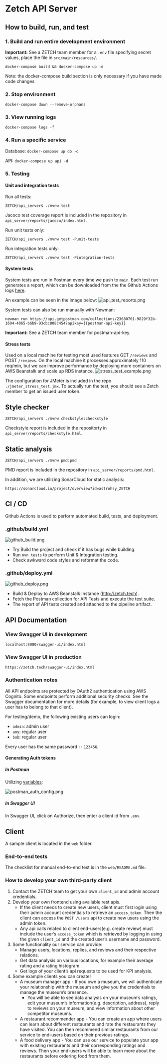 # Zetch API Server

## How to build, run, and test

### 1. Build and run entire development environment

**Important:** See a ZETCH team member for a `.env` file specifying secret values, place the file
in `src/main/resources/`.

```
docker-compose build && docker-compose up -d
```

Note: the docker-compose build section is only necessary if you have made code changes

### 2. Stop environment

```
docker-compose down --remove-orphans
```

### 3. View running logs

```
docker-compose logs -f
```

### 4. Run a specific service

Database: `docker-compose up db -d`

API: `docker-compose up api -d`

### 5. Testing

#### Unit and integration tests

Run all tests:

```shell
ZETCH/api_server$ ./mvnw test
```

Jacoco test coverage report is included in the repository in `api_server/reports/jacoco/index.html`.

Run unit tests only:

```shell
ZETCH/api_server$ ./mvnw test -Punit-tests
```

Run integration tests only:

```shell
ZETCH/api_server$ ./mvnw test -Pintegration-tests
```

#### System tests

System tests are run in Postman every time we push to `main`. Each test run generates a report,
which can be downloaded from the the Github Actions
logs [here](https://github.com/astrohsy/ZETCH/actions/workflows/api-test.yaml).

An example can be seen in the image
below:
![api_test_reports.png](docs/api_test_reports.png)

System tests can also be run manually with Newman:

```shell
newman run https://api.getpostman.com/collections/23680701-9829f32b-1694-4065-b6b9-93cbc808c454?apikey={{postman-api-key}}
```

**Important:** See a ZETCH team member for postman-api-key.

#### Stress tests

Used on a local machine for testing most used features GET `/reviews` and POST `/reviews`. On the
local machine it processes approximately 110 req/min, but we can improve performance by deploying
more containers on AWS Beanstalk and scale up RDS instance.
![stress_test_example.png](docs/stress_test_example.png)

The configuration for JMeter is included in the repo `./jmeter_stress_test.jmx`. To actually run the
test, you should see a Zetch member to get an issued user token.

## Style checker

```shell
ZETCH/api_server$ ./mvnw checkstyle:checkstyle
```

Checkstyle report is included in the repositorty in `api_server/reports/checkstyle.html`.

## Static analysis

```shell
ZETCH/api_server$ ./mvnw pmd:pmd
```

PMD report is included in the repository in `api_server/reports/pmd.html`.

In addition, we are utilizing SonarCloud for static analysis:

```
https://sonarcloud.io/project/overview?id=astrohsy_ZETCH
```

## CI / CD

Github Actions is used to perform automated build, tests, and deployment.

### .github/build.yml

![github_build.png](docs/github_build.png)

- Try Build the project and check if it has bugs while building.
- Run `mvn tests` to perform Unit & Integration testing.
- Check awkward code styles and reformat the code.

### .github/deploy.yml

![github_deploy.png](docs/github_deploy.png)

- Build & Deploy to AWS Beanstalk Instance (http://zetch.tech).
- Fetch the Postman collection for API Tests and execute the test suite.
- The report of API tests created and attached to the pipeline artifact.

###        

## API Documentation

### View Swagger UI in development

`localhost:8080/swagger-ui/index.html`

### View Swagger UI in production

`https://zetch.tech/swagger-ui/index.html`

### Authentication notes

All API endpoints are protected by OAuth2 authentication using AWS Cognito. Some endpoints perform
additional security checks. See the Swagger documentation for more details (for example, to view
client logs a user has to belong to that client).

For testing/demo, the following existing users can login:

- `admin`: admin user
- `amy`: regular user
- `bob`: regular user

Every user has the same password -- `123456`.

#### Generating Auth tokens

##### In Postman

Utilizing [variables](https://learning.postman.com/docs/sending-requests/variables/):

![postman_auth_config.png](docs/postman_auth_config.png)

##### In Swagger UI

In Swagger UI, click on Authorize, then enter a client id from `.env`.

## Client

A sample client is located in the `web` folder.

### End-to-end tests

The checklist for manual end-to-end test is in the `web/README.md` file.

### How to develop your own third-party client

1. Contact the ZETCH team to get your own `client_id` and admin account credentials.
2. Develop your own frontend using available rest apis.
    - If the client needs to create new users, client must first login using their admin account
      credentials to retrieve an `access_token`. Then the client can access the `POST /users` api to
      create new users using the admin token.
    - Any api calls related to client end-users(e.g. create review) must include the
      user’s `access_token` which is retrieved by logging in using the given `client_id` and the
      created user’s username and password.
3. Some functionality our service can provide:
    - Manage users, locations, replies, and reviews and their respective relations.
    - Get data analysis on various locations, for example their average rating and a rating
      histogram.
    - Get logs of your client’s api requests to be used for KPI analysis.
4. Some example clients you can create!
    - A museum manager app - If you own a museum, we will authenticate your relationship with the
      museum and give you the credentials to manage the museum’s presence.
        - You will be able to see data analysis on your museum’s ratings, edit your museum’s
          information(e.g.
          description, address), reply to reviews on your museum, and view information about other
          competitor
          museums.
    - A restaurant recommender app - You can create an app where users can learn about different
      restaurants and rate the restaurants they have visited. You can then recommend similar
      restaurants from our service to end-users based on their previous ratings.
    - A food delivery app - You can use our service to populate your app with existing restaurants
      and their corresponding ratings and reviews. Then your end-users will be able to learn more
      about the restaurants before ordering food from them. 
